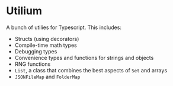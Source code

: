 # Utilium

A bunch of utilies for Typescript. This includes:

- Structs (using decorators)
- Compile-time math types
- Debugging types
- Convenience types and functions for strings and objects
- RNG functions
- `List`, a class that combines the best aspects of `Set` and arrays
- `JSONFileMap` and `FolderMap`
